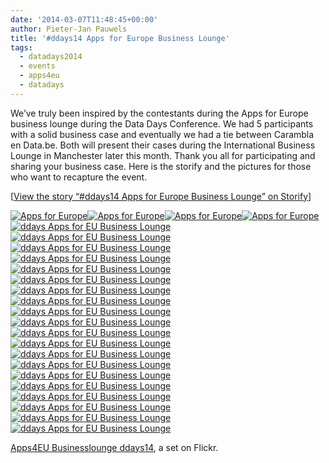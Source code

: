 ```yaml
---
date: '2014-03-07T11:48:45+00:00'
author: Pieter-Jan Pauwels
title: '#ddays14 Apps for Europe Business Lounge'
tags:
  - datadays2014
  - events
  - apps4eu
  - datadays
---
```


We’ve truly been inspired by the contestants during the Apps for Europe business lounge during the Data Days Conference. We had 5 participants with a solid business case and eventually we had a tie between Carambla en Data.be. Both will present their cases during the International Business Lounge in Manchester later this month. Thank you all for participating and sharing your business case. Here is the storify and the pictures for those who want to recapture the event.

[[View the story “#ddays14 Apps for Europe Business Lounge” on Storify](//storify.com/PJPauwels/ddays14-apps-for-europe-business-lounge)]

[![Apps for Europe](http://farm4.staticflickr.com/3732/12946154234_15c1d4e69d_s.jpg)](http://www.flickr.com/photos/119531188@N08/12946154234/in/set-72157641895730763/ 'Apps for Europe')[![Apps for Europe](http://farm4.staticflickr.com/3758/12946153294_70c1c4e4a4_s.jpg)](http://www.flickr.com/photos/119531188@N08/12946153294/in/set-72157641895730763/ 'Apps for Europe')[![Apps for Europe](http://farm8.staticflickr.com/7348/12946152164_062b79af21_s.jpg)](http://www.flickr.com/photos/119531188@N08/12946152164/in/set-72157641895730763/ 'Apps for Europe')[![Apps for Europe](http://farm8.staticflickr.com/7365/12945745605_9b8b42927a_s.jpg)](http://www.flickr.com/photos/119531188@N08/12945745605/in/set-72157641895730763/ 'Apps for Europe')[![ddays Apps for EU Business Lounge](http://farm8.staticflickr.com/7306/12965590003_8e3820530c_s.jpg)](http://www.flickr.com/photos/119531188@N08/12965590003/in/set-72157641895730763/ 'ddays Apps for EU Business Lounge')[![ddays Apps for EU Business Lounge](http://farm8.staticflickr.com/7358/12965451105_5469618430_s.jpg)](http://www.flickr.com/photos/119531188@N08/12965451105/in/set-72157641895730763/ 'ddays Apps for EU Business Lounge')  
[![ddays Apps for EU Business Lounge](http://farm3.staticflickr.com/2066/12965588923_6ac56d91eb_s.jpg)](http://www.flickr.com/photos/119531188@N08/12965588923/in/set-72157641895730763/ 'ddays Apps for EU Business Lounge')[![ddays Apps for EU Business Lounge](http://farm3.staticflickr.com/2123/12965450175_7c5365a3da_s.jpg)](http://www.flickr.com/photos/119531188@N08/12965450175/in/set-72157641895730763/ 'ddays Apps for EU Business Lounge')[![ddays Apps for EU Business Lounge](http://farm3.staticflickr.com/2508/12965449655_2f7cf89670_s.jpg)](http://www.flickr.com/photos/119531188@N08/12965449655/in/set-72157641895730763/ 'ddays Apps for EU Business Lounge')[![ddays Apps for EU Business Lounge](http://farm8.staticflickr.com/7421/12965587303_63cf0f3b1b_s.jpg)](http://www.flickr.com/photos/119531188@N08/12965587303/in/set-72157641895730763/ 'ddays Apps for EU Business Lounge')[![ddays Apps for EU Business Lounge](http://farm8.staticflickr.com/7368/12965448295_756ce09bb2_s.jpg)](http://www.flickr.com/photos/119531188@N08/12965448295/in/set-72157641895730763/ 'ddays Apps for EU Business Lounge')[![ddays Apps for EU Business Lounge](http://farm8.staticflickr.com/7392/12965861634_74914d9250_s.jpg)](http://www.flickr.com/photos/119531188@N08/12965861634/in/set-72157641895730763/ 'ddays Apps for EU Business Lounge')  
[![ddays Apps for EU Business Lounge](http://farm3.staticflickr.com/2076/12965583743_64a188834d_s.jpg)](http://www.flickr.com/photos/119531188@N08/12965583743/in/set-72157641895730763/ 'ddays Apps for EU Business Lounge')[![ddays Apps for EU Business Lounge](http://farm3.staticflickr.com/2368/12965444845_74a9f4bfc7_s.jpg)](http://www.flickr.com/photos/119531188@N08/12965444845/in/set-72157641895730763/ 'ddays Apps for EU Business Lounge')[![ddays Apps for EU Business Lounge](http://farm8.staticflickr.com/7387/12965859704_006879fff3_s.jpg)](http://www.flickr.com/photos/119531188@N08/12965859704/in/set-72157641895730763/ 'ddays Apps for EU Business Lounge')[![ddays Apps for EU Business Lounge](http://farm3.staticflickr.com/2551/12965581973_9ebdd0ebe6_s.jpg)](http://www.flickr.com/photos/119531188@N08/12965581973/in/set-72157641895730763/ 'ddays Apps for EU Business Lounge')[![ddays Apps for EU Business Lounge](http://farm8.staticflickr.com/7331/12965858684_c2ec175601_s.jpg)](http://www.flickr.com/photos/119531188@N08/12965858684/in/set-72157641895730763/ 'ddays Apps for EU Business Lounge')[![ddays Apps for EU Business Lounge](http://farm8.staticflickr.com/7425/12965858144_1836c90e01_s.jpg)](http://www.flickr.com/photos/119531188@N08/12965858144/in/set-72157641895730763/ 'ddays Apps for EU Business Lounge')  
[![ddays Apps for EU Business Lounge](http://farm8.staticflickr.com/7444/12965857614_6283844c9c_s.jpg)](http://www.flickr.com/photos/119531188@N08/12965857614/in/set-72157641895730763/ 'ddays Apps for EU Business Lounge')[![ddays Apps for EU Business Lounge](http://farm8.staticflickr.com/7419/12965856974_1b6e731451_s.jpg)](http://www.flickr.com/photos/119531188@N08/12965856974/in/set-72157641895730763/ 'ddays Apps for EU Business Lounge')[![ddays Apps for EU Business Lounge](http://farm8.staticflickr.com/7384/12965579423_cdd4c3e052_s.jpg)](http://www.flickr.com/photos/119531188@N08/12965579423/in/set-72157641895730763/ 'ddays Apps for EU Business Lounge')[![ddays Apps for EU Business Lounge](http://farm8.staticflickr.com/7298/12965578713_cd111c4d8c_s.jpg)](http://www.flickr.com/photos/119531188@N08/12965578713/in/set-72157641895730763/ 'ddays Apps for EU Business Lounge')[![ddays Apps for EU Business Lounge](http://farm8.staticflickr.com/7363/12965578303_9315b79b2c_s.jpg)](http://www.flickr.com/photos/119531188@N08/12965578303/in/set-72157641895730763/ 'ddays Apps for EU Business Lounge')[![ddays Apps for EU Business Lounge](http://farm3.staticflickr.com/2846/12965439195_d2e615b8e3_s.jpg)](http://www.flickr.com/photos/119531188@N08/12965439195/in/set-72157641895730763/ 'ddays Apps for EU Business Lounge')

[Apps4EU Businesslounge ddays14](http://www.flickr.com/photos/119531188@N08/sets/72157641895730763/), a set on Flickr.
